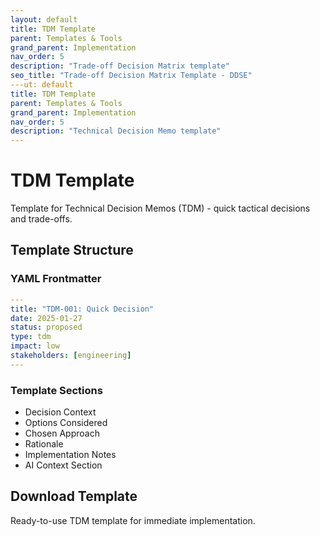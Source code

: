 ```yaml
---
layout: default
title: TDM Template
parent: Templates & Tools
grand_parent: Implementation
nav_order: 5
description: "Trade-off Decision Matrix template"
seo_title: "Trade-off Decision Matrix Template - DDSE"
---ut: default
title: TDM Template
parent: Templates & Tools
grand_parent: Implementation
nav_order: 5
description: "Technical Decision Memo template"
---
```


# TDM Template

Template for Technical Decision Memos (TDM) - quick tactical decisions and trade-offs.

## Template Structure

### YAML Frontmatter
```yaml
---
title: "TDM-001: Quick Decision"
date: 2025-01-27
status: proposed
type: tdm
impact: low
stakeholders: [engineering]
---
```

### Template Sections

- Decision Context
- Options Considered
- Chosen Approach
- Rationale
- Implementation Notes
- AI Context Section

## Download Template

Ready-to-use TDM template for immediate implementation.
